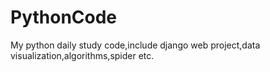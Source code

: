 # PythonCode
My python daily study code,include django web project,data visualization,algorithms,spider etc.
